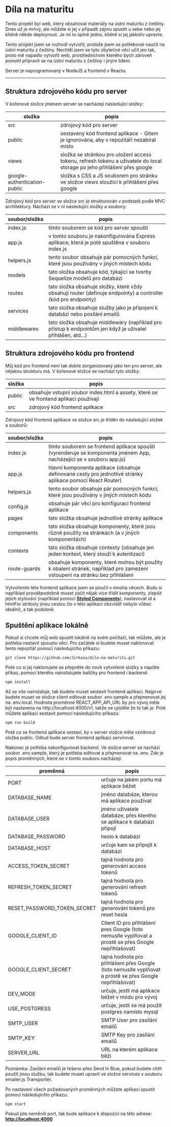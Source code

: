 # Díla na maturitu

Tento projekt byl web, který obsahoval materiály na ústní maturitu z češtiny. Dnes už je mrtvý, ale můžete si jej v případě zájmu spustit u sebe nebo jej klidně někde deploynout. Je mi to úplně jedno, klidně si jej jakkoliv upravte.

Tento projekt jsem se rozhodl vytvořit, protože jsem se potřeboval naučit na ústní maturitu z češtiny. Nechtěl jsem se tyto zbytečné věci učit jen tak, proto mě napadlo vytvořit web, prostřednictvím kterého bych zároveň pomohl připravit se na ústní maturitu z češtiny i jiným lidem.

Server je naprogramovaný v NodeJS a frontend v Reactu.

---

## Struktura zdrojového kódu pro server

V kořenové složce jménem server se nacházejí následující složky:

| složka        | popis                                                                                                        |
| ------------- | ------------------------------------------------------------------------------------------------------------ |
| src           | zdrojový kód pro server                                                                                      |
| public        | sestavený kód frontend aplikace - Gitem je ignorována, aby v repozitáři nezabíral místo                      |
| views         | složka se stránkou pro uložení access tokenu, refresh tokenu a uživatele do local storage po jeho přihlášení přes google |
| google-authentication-public | složka s CSS a JS souborem pro stránku ve složce views sloužící k přihlášení přes google      |

Zdrojový kód pro server ve složce src je strukturován v podstatě podle MVC architektury. Náchází se v ní následující složky a soubory:

| soubor/složka | popis                                                                                          |
| ------------- | ---------------------------------------------------------------------------------------------- |
| index.js      | tímto souborem se kód pro server spouští                                                       |
| app.js        | v tomto souboru je nakonfigurována Express aplikace, která je poté spuštěna v souboru index.js |
| helpers.js    | tento soubor obsahuje pár pomocných funkcí, které jsou používány v jiných místech kódu         |
| models        | tato složka obsahuje kód, týkající se tvorby Sequelize modelů pro databázi                     |
| routes        | tato složka obsahuje složky, které vždy obsahují router (definuje endpointy) a controller (kód pro endpointy) |
| services      | tato složka obsahuje služby jako je připojení k databázi nebo posílání emailů                  |
| middlewares   | tato složka obsahuje middlewary (například pro přístup k endpointům jen když je uživatel přihlášen, atd...) |

## Struktura zdrojového kódu pro frontend

Můj kód pro frontend není tak dobře zorganizovaný jako ten pro server, ale nějakou strukturu má. V kořenové složce se nachází tyto složky:

| složka        | popis                                                                                   |
| ------------- | --------------------------------------------------------------------------------------- |
| public        | obsahuje vstupní soubor index.html a assety, které se ve frontend aplikaci používají    |
| src           | zdrojový kód frontend aplikace                                                          |

Zdrojový kód frontend aplikace ve složce src je tříděn do následující složek a souborů:

| soubor/složka | popis                                                                                         |
| ------------- | --------------------------------------------------------------------------------------------- |
| index.js      | tímto souborem se frontend aplikace spouští (vyrenderuje se komponenta jménem App, nacházející se v souboru app.js) |
| app.js        | hlavní komponenta aplikace (obsahuje definované cesty pro jednotlivé stránky aplikace pomocí React Router) |
| helpers.js    | tento soubor obsahuje pár pomocných funkcí, které jsou používány v jiných místech kódu        |
| config.js     | obsahuje pár věcí pro konfiguraci frontend aplikace                                           |
| pages         | tato složka obsahuje jednotlivé stránky aplikace                                              |
| components    | tato složka obsahuje komponenty, které jsou různě použity na stránkách (a v jiných komponentách) |
| contexts      | tato složka obsahuje contexty (obsahuje jen jeden kontext, který slouží k autentizaci)        |
| route-guards  | obsahuje komponenty, které mohou být použity k obalení stránek, například pro zamezení vstoupení na stránku bez přihlášení |

Vytvořením této frontend aplikace jsem se poučil v mnoha věcech. Budu si například pravděpodobně muset začít nějak více třídit komponenty, zlepšit jejich stylování (například pomocí __[Styled Components](https://styled-components.com/)__), nastavovat id a htmlFor atributy jinou cestou (to v této aplikaci obzvlášť nebylo vůbec ideální), a tak podobně.

## Spuštění aplikace lokálně

Pokud si chcete můj web spustit lokálně na svém počítači, tak můžete, ale je potřeba nastavit spoustu věcí. Pro začátek si budete muset naklonovat tento repozitář pomocí následujícího příkazu:

    git clone https://github.com/Jirkasa/dila-na-maturitu.git

Poté co si jej naklonujete se přepněte do nově vytvořené složky a napište příkaz, pomocí kterého nainstalujete balíčky pro frontend i backend:

    npm install

Až se vše nainstaluje, tak budete muset sestavit frontend aplikaci. Nejprve budete muset ve složce client editovat soubor .env.sample a přejmenovat jej na .env.local. Hodnota proměnné REACT_APP_API_URL by pro vývoj měla být nastavena na http://localhost:4000/v1, takže se ujistěte že to tak je. Poté můžete aplikaci sestavit pomocí následujícího příkazu:

    npm run build

Poté co se frontend aplikace sestaví, by v server složce měla vzniknout složka public. Odtud bude server frontend aplikaci servírovat.

Nakonec je potřeba nakonfigurovat backend. Ve složce server se nachází soubor .env.sample, který je potřeba editovat a přejmenovat na .env. Zde je popis proměnných, které se v tomto souboru nacházejí:

| proměnná        | popis                                                                              |
| --------------- | ---------------------------------------------------------------------------------- |
| PORT            | určuje na jakém portu má aplikace běžet                                            |
| DATABASE_NAME   | jméno databáze, kterou má aplikace používat                                        |
| DATABASE_USER   | jméno uživatele databáze, přes kterého se aplikace k databázi připojí              |
| DATABASE_PASSWORD | heslo k databázi                                                                 |
| DATABASE_HOST   | určuje kam se připojit k databázi                                                  |
| ACCESS_TOKEN_SECRET | tajná hodnota pro generování access tokenů                                     |
| REFRESH_TOKEN_SECRET | tajná hodnota pro generování refresh tokenů                                   |
| RESET_PASSWORD_TOKEN_SECRET | tajná hodnota pro generování tokenů pro reset hesla                    |
| GOOGLE_CLIENT_ID | Client ID pro přihlášení pres Google (toto nemusíte vyplňovat a prostě se přes Google nepřihlašovat) |
| GOOGLE_CLIENT_SECRET | tajná hodnota pro přihlášení přes Google (toto nemusíte vyplňovat a prostě se přes Google nepřihlašovat) |
| DEV_MODE        | určuje, jestli má aplikace běžet v módu pro vývoj                                  |
| USE_POSTGRESS   | určuje, jestli se má použít postgres namísto mysql                                 |
| SMTP_USER       | SMTP User pro zasílání emailů                                                      |
| SMTP_KEY        | SMTP Key pro zasílání emailů                                                       |
| SERVER_URL      | URL na kterém aplikace běží                                                        |

Poznámka: Zasílání emailů je řešeno přes Send In Blue, pokud budete chtít použít jinou službu, tak budete muset upravit ve složce services v souboru emailer.js Transporter.

Po nastavení všech požadovaných proměnných můžete aplikaci spustit pomocí následujícího příkazu:

    npm start

Pokud jste neměnili port, tak bude aplikace k dispozici na této adrese: __[http://localhost:4000](http://localhost:4000)__